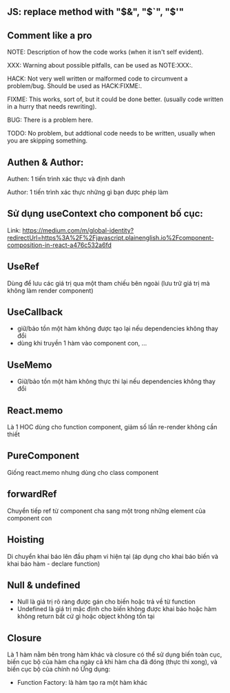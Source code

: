 ## JS: replace method with "$&", "$`", "$'"

## Comment like a pro
NOTE: Description of how the code works (when it isn't self evident).

XXX: Warning about possible pitfalls, can be used as NOTE:XXX:.

HACK: Not very well written or malformed code to circumvent a problem/bug. Should be used as HACK:FIXME:.

FIXME: This works, sort of, but it could be done better. (usually code written in a hurry that needs rewriting).

BUG: There is a problem here.

TODO: No problem, but addtional code needs to be written, usually when you are skipping something.

## Authen & Author: 
Authen: 1 tiến trình xác thực và định danh

Author: 1 tiến trình xác thực những gì bạn được phép làm

## Sử dụng useContext cho component bố cục:
Link: https://medium.com/m/global-identity?redirectUrl=https%3A%2F%2Fjavascript.plainenglish.io%2Fcomponent-composition-in-react-a476c532a6fd

## UseRef
Dùng để lưu các giá trị qua một tham chiếu bên ngoài (lưu trữ giá trị mà không làm render component)

## UseCallback
- giữ/bảo tồn một hàm không được tạo lại nếu dependencies không thay đổi
- dùng khi truyền 1 hàm vào component con, ...

## UseMemo
- Giữ/bảo tồn một hàm không thực thi lại nếu dependencies không thay đổi

## React.memo
Là 1 HOC dùng cho function component, giảm số lần re-render không cần thiết
  
## PureComponent
Giống react.memo nhưng dùng cho class component
  
## forwardRef
Chuyển tiếp ref từ component cha sang một trong những element của component con

## Hoisting
Di chuyển khai báo lên đầu phạm vi hiện tại (áp dụng cho khai báo biến và khai báo hàm - declare function)

## Null & undefined
- Null là giá trị rõ ràng được gán cho biến hoặc trả về từ function
- Undefined là giá trị mặc định cho biến không được khai báo hoặc hàm không return bất cứ gì hoặc object không tồn tại

## Closure
Là 1 hàm nằm bên trong hàm khác và closure có thể sử dụng biến toàn cục, biến cục bộ của hàm cha ngày cả khi hàm cha đã đóng (thực thi xong), và biến cục bộ của chính nó
Ứng dụng: 
  - Function Factory: là hàm tạo ra một hàm khác

